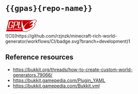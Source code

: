 # `{{gpas}{repo-name}}`

<div align="left">
    <a href="LICENSE.md">
        <img src="docs/assets/gpl-v3-logo.svg" width="100"/>
    </a>
</div>
<div align="left">
    ![CI](https://github.com/rzjnzk/minecraft-rich-world-generator/workflows/CI/badge.svg?branch=development)1
</div>

## Reference resources

- https://bukkit.org/threads/how-to-create-custom-world-generators.79066/
- https://bukkit.gamepedia.com/Plugin_YAML
- https://bukkit.gamepedia.com/Bukkit.yml

